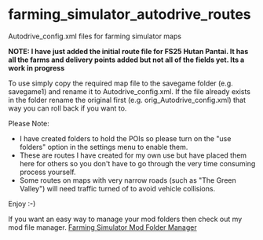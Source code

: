 # farming_simulator_autodrive_routes
Autodrive_config.xml files for farming simulator maps

**NOTE: I have just added the initial route file for FS25 Hutan Pantai. It has all the farms and delivery points added but not all of the fields yet. Its a work in progress**

To use simply copy the required map file to the savegame folder (e.g. savegame1) and rename it to Autodrive_config.xml. If the file already exists in the folder rename the original first (e.g. orig_Autodrive_config.xml) that way you can roll back if you want to.

Please Note:
* I have created folders to hold the POIs so please turn on the "use folders" option in the settings menu to enable them.
* These are routes I have created for my own use but have placed them here for others so you don't have to go through the very time consuming process yourself.
* Some routes on maps with very narrow roads (such as "The Green Valley") will need traffic turned of to avoid vehicle collisions.

Enjoy :-)

If you want an easy way to manage your mod folders then check out my mod file manager.
[Farming Simulator Mod Folder Manager](https://github.com/DangerousDick/FS-Mod-Folder-Manager)
